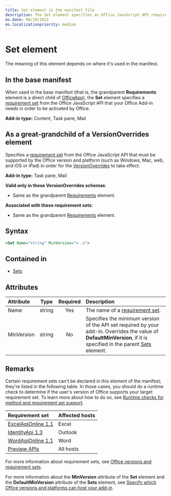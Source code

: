```yaml
---
title: Set element in the manifest file
description: The Set element specifies an Office JavaScript API requirement set your Office Add-in requires in order to be activated by Office or to override base manifest settings.
ms.date: 06/29/2022
ms.localizationpriority: medium
---
```


# Set element

The meaning of this element depends on where it's used in the manifest.

## In the base manifest

When used in the base manifest (that is, the grandparent **Requirements** element is a direct child of [OfficeApp](officeapp.md)), the **Set** element specifies a [requirement set](/office/dev/add-ins/develop/office-versions-and-requirement-sets#specify-office-applications-and-requirement-sets) from the Office JavaScript API that your Office Add-in needs in order to be activated by Office.

**Add-in type:** Content, Task pane, Mail

## As a great-grandchild of a VersionOverrides element

Specifies a [requirement set](/office/dev/add-ins/develop/office-versions-and-requirement-sets#specify-office-applications-and-requirement-sets) from the Office JavaScript API that must be supported by the Office version and platform (such as Windows, Mac, web, and iOS or iPad) in order for the [VersionOverrides](versionoverrides.md) to take effect.

**Add-in type:** Task pane, Mail

**Valid only in these VersionOverrides schemas**:

- Same as the grandparent [Requirements](requirements.md) element.

**Associated with these requirement sets**:

- Same as the grandparent [Requirements](requirements.md) element.

## Syntax

```XML
<Set Name="string" MinVersion="n .n">
```

## Contained in

- [Sets](sets.md)

## Attributes

|Attribute|Type|Required|Description|
|:-----|:-----:|:-----:|:-----|
|Name|string|Yes|The name of a [requirement set](/office/dev/add-ins/develop/office-versions-and-requirement-sets).|
|MinVersion|string|No|Specifies the minimum version of the API set required by your add-in. Overrides the value of **DefaultMinVersion**, if it is specified in the parent [Sets](sets.md) element.|

## Remarks

Certain requirement sets can't be declared in this element of the manifest; they're listed in the following table. In those cases, you should do a runtime check to determine if the user's version of Office supports your target requirement set. To learn more about how to do so, see [Runtime checks for method and requirement set support](/office/dev/add-ins/develop/specify-office-hosts-and-api-requirements#runtime-checks-for-method-and-requirement-set-support).

|Requirement set|Affected hosts|
|:---|:---|
|[ExcelApiOnline 1.1](../requirement-sets/excel/excel-api-online-requirement-set.md#recommended-usage)|Excel|
|[IdentityApi 1.3](../requirement-sets/common/identity-api-requirement-sets.md#outlook-and-identity-api-requirement-sets)|Outlook|
|[WordApiOnline 1.1](../requirement-sets/word/word-api-online-requirement-set.md#recommended-usage)|Word|
|[Preview APIs](/office/dev/add-ins/develop/referencing-the-javascript-api-for-office-library-from-its-cdn#preview-apis)|All hosts|

For more information about requirement sets, see [Office versions and requirement sets](/office/dev/add-ins/develop/office-versions-and-requirement-sets).

For more information about the **MinVersion** attribute of the **Set** element and the **DefaultMinVersion** attribute of the **Sets** element, see [Specify which Office versions and platforms can host your add-in](/office/dev/add-ins/develop/specify-office-hosts-and-api-requirements#specify-which-office-versions-and-platforms-can-host-your-add-in).
